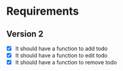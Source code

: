 # Requirements

## Version 2

- [x] It should have a function to add todo
- [x] It should have a function to edit todo
- [x] It should have a function to remove todo
